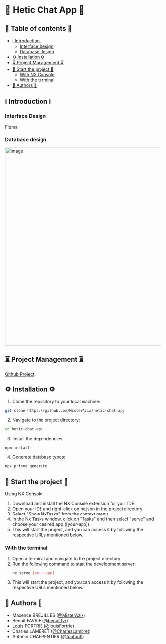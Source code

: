 # 📢 Hetic Chat App 📢

## 📝️ Table of contents 📝

- [ℹ️ Introduction ℹ️](#-introduction-)
  - [Interface Design](#interface-design)
  - [Database design](#database-design)
- [⚙️ Installation ⚙️](#️-installation-️)
- [⏳ Project Management ⏳](#️-project-management-️)
- [🚀 Start the project 🚀](#-start-the-project-)
  - [With NX Console](#with-nx-console)
  - [With the terminal](#with-the-terminal)
- [👤️ Authors 👤](#️-authors-️)

## ℹ️ Introduction ℹ️

### Interface Design
[Figma](https://www.figma.com/file/6n4KUkw5VNZ1YzjTAZG96r/hetic-chat-app?type=design&node-id=6603%3A6475&mode=design&t=PMYfe7kjlt8znZG9-1)

### Database design
<img width="639" alt="image" src="https://github.com/MisterAzix/hetic-chat-app/assets/40914400/34d06bd4-f372-44a4-bcd6-b0b72025e44a">

## ⏳ Project Management ⏳
[Github Project](https://github.com/users/MisterAzix/projects/1)

## ⚙️ Installation ⚙️

1. Clone the repository to your local machine:

```bash
git clone https://github.com/MisterAzix/hetic-chat-app
```

2. Navigate to the project directory:

```bash
cd hetic-chat-app
```

3. Install the dependencies:

```bash
npm install
```

4. Generate database types:

```bash
npx prisma generate
```

## 🚀 Start the project 🚀

Using NX Console

1. Download and install the NX Console extension for your IDE.
2. Open your IDE and right-click on nx.json in the project directory.
3. Select "Show NxTasks" from the context menu.
4. In the Nx Tasks window, click on "Tasks" and then select "serve" and choose your desired app ([your-app]).
5. This will start the project, and you can access it by following the respective URLs mentioned below.

### With the terminal

1. Open a terminal and navigate to the project directory.
2. Run the following command to start the development server:
   ```bash
   nx serve [your-app]
   ```
3. This will start the project, and you can access it by following the respective URLs mentioned below.

## 👤️ Authors 👤

- Maxence BREUILLES ([@MisterAzix](https://github.com/MisterAzix))<br />
- Benoît FAVRIE ([@benoitfvr](https://github.com/benoitfvr))<br />
- Louis FORTRIE ([@louisFortrie](https://github.com/louisFortrie))<br />
- Charles LAMBRET ([@CharlesLambret](https://github.com/CharlesLambret))<br />
- Antonin CHARPENTIER ([@toutouff](https://github.com/toutouff))
